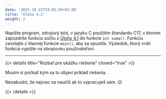 ```yaml
---
date: '2025-10-15T23:05:59+02:00'
title: 'Úloha 4.2'
weight: 2
---
```


Napíšte program, zdrojový kód, v jazyku C použitím štandardu C17, v ktorom zapúzdrite funkciu súčtu
z [Úlohy 4.1](./task-4-1.md) do
funkcie
`int suma()`. Funkciu zavolajte z hlavnej funkcie `main()`, aby sa spustila. Výsledok, ktorý vráti funkcia vypíšte na
obrazovku používateľovi.

---

{{< details title="Rozbaľ pre ukážku riešenia" closed="true" >}}

Musím si počkať kým sa tu objaví príklad riešenia.

Nezabudni, že najviac sa naučíš ak to vypracuješ sám. 😉

{{< /details >}}
